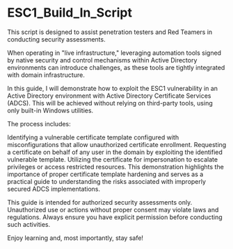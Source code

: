 # ESC1_Build_In_Script

This script is designed to assist penetration testers and Red Teamers in conducting security assessments.

When operating in "live infrastructure," leveraging automation tools signed by native security and control mechanisms within Active Directory environments can introduce challenges, as these tools are tightly integrated with domain infrastructure.

In this guide, I will demonstrate how to exploit the ESC1 vulnerability in an Active Directory environment with Active Directory Certificate Services (ADCS). This will be achieved without relying on third-party tools, using only built-in Windows utilities.

The process includes:

Identifying a vulnerable certificate template configured with misconfigurations that allow unauthorized certificate enrollment.
Requesting a certificate on behalf of any user in the domain by exploiting the identified vulnerable template.
Utilizing the certificate for impersonation to escalate privileges or access restricted resources.
This demonstration highlights the importance of proper certificate template hardening and serves as a practical guide to understanding the risks associated with improperly secured ADCS implementations.

This guide is intended for authorized security assessments only. Unauthorized use or actions without proper consent may violate laws and regulations. Always ensure you have explicit permission before conducting such activities.

Enjoy learning and, most importantly, stay safe!
